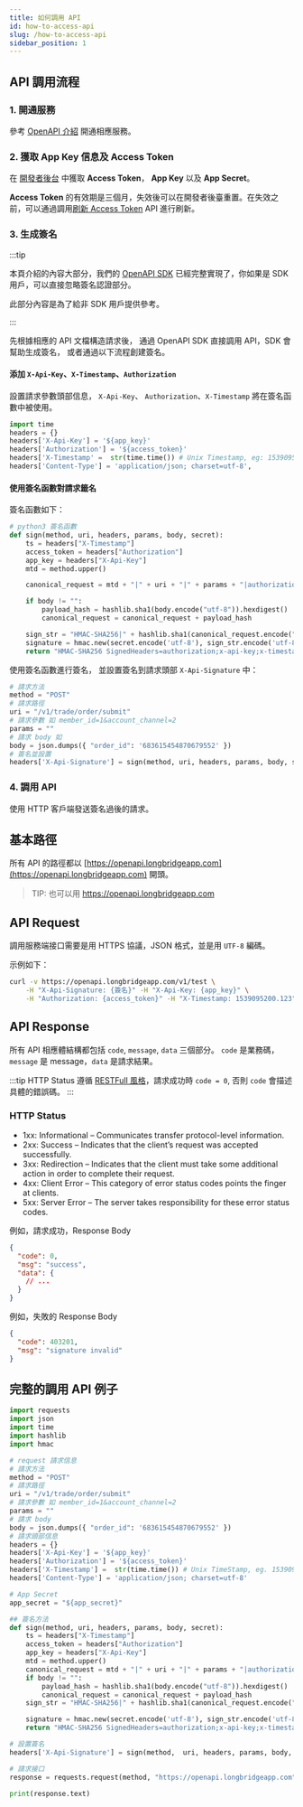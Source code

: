 ```yaml
---
title: 如何調用 API
id: how-to-access-api
slug: /how-to-access-api
sidebar_position: 1
---
```


## API 調用流程

### 1. 開通服務

參考 [OpenAPI 介紹](../docs/#如何開通) 開通相應服務。

### 2. 獲取 App Key 信息及 Access Token

在 [開發者後台](https://open.longbridgeapp.com/account) 中獲取 **Access Token**， **App Key** 以及 **App Secret**。

**Access Token** 的有效期是三個月，失效後可以在開發者後臺重置。在失效之前，可以通過調用[刷新 Access Token](./refresh-token-api) API 進行刷新。

### 3. 生成簽名

:::tip

本頁介紹的內容大部分，我們的 [OpenAPI SDK](/sdk) 已經完整實現了，你如果是 SDK 用戶，可以直接忽略簽名認證部分。

此部分內容是為了給非 SDK 用戶提供參考。

:::

先根據相應的 API 文檔構造請求後， 通過 OpenAPI SDK 直接調用 API，SDK 會幫助生成簽名， 或者通過以下流程創建簽名。

#### 添加 `X-Api-Key`、`X-Timestamp`、`Authorization`

設置請求參數頭部信息， `X-Api-Key`、 `Authorization`、`X-Timestamp` 將在簽名函數中被使用。

```python
import time
headers = {}
headers['X-Api-Key'] = '${app_key}'
headers['Authorization'] = '${access_token}'
headers['X-Timestamp' =  str(time.time()) # Unix Timestamp, eg: 1539095200.123
headers['Content-Type'] = 'application/json; charset=utf-8',
```

#### 使用簽名函數對請求籤名

簽名函數如下：

```py
# python3 簽名函數
def sign(method, uri, headers, params, body, secret):
    ts = headers["X-Timestamp"]
    access_token = headers["Authorization"]
    app_key = headers["X-Api-Key"]
    mtd = method.upper()

    canonical_request = mtd + "|" + uri + "|" + params + "|authorization:" + access_token + "\nx-api-key:" + app_key + "\nx-timestamp:" + ts + "\n|authorization;x-api-key;x-timestamp|"

    if body != "":
        payload_hash = hashlib.sha1(body.encode("utf-8")).hexdigest()
        canonical_request = canonical_request + payload_hash

    sign_str = "HMAC-SHA256|" + hashlib.sha1(canonical_request.encode("utf-8")).hexdigest()
    signature = hmac.new(secret.encode('utf-8'), sign_str.encode('utf-8'), digestmod=hashlib.sha256).hexdigest()
    return "HMAC-SHA256 SignedHeaders=authorization;x-api-key;x-timestamp, Signature=" + signature

```

使用簽名函數進行簽名， 並設置簽名到請求頭部 `X-Api-Signature` 中：

```py
# 請求方法
method = "POST"
# 請求路徑
uri = "/v1/trade/order/submit"
# 請求參數 如 member_id=1&account_channel=2
params = ""
# 請求 body 如
body = json.dumps({ "order_id": '683615454870679552' })
# 簽名並設置
headers['X-Api-Signature'] = sign(method, uri, headers, params, body, secret)

```

### 4. 調用 API

使用 HTTP 客戶端發送簽名過後的請求。

## 基本路徑

所有 API 的路徑都以 [https://openapi.longbridgeapp.com](https://openapi.longbridgeapp.com) 開頭。

> TIP: 也可以用 https://openapi.longbridgeapp.com

## API Request

調用服務端接口需要是用 HTTPS 協議，JSON 格式，並是用 `UTF-8` 編碼。

示例如下：

```bash
curl -v https://openapi.longbridgeapp.com/v1/test \
    -H "X-Api-Signature: {簽名}" -H "X-Api-Key: {app_key}" \
    -H "Authorization: {access_token}" -H "X-Timestamp: 1539095200.123"
```

## API Response

所有 API 相應體結構都包括 `code`, `message`, `data` 三個部分。 `code` 是業務碼，`message` 是 message，`data` 是請求結果。

:::tip
HTTP Status 遵循 [RESTFull 風格](https://restfulapi.net/http-status-codes)，請求成功時 `code = 0`, 否則 `code` 會描述具體的錯誤碼。
:::

### HTTP Status

- 1xx: Informational – Communicates transfer protocol-level information.
- 2xx: Success – Indicates that the client’s request was accepted successfully.
- 3xx: Redirection – Indicates that the client must take some additional action in order to complete their request.
- 4xx: Client Error – This category of error status codes points the finger at clients.
- 5xx: Server Error – The server takes responsibility for these error status codes.

例如，請求成功，Response Body

```json
{
  "code": 0,
  "msg": "success",
  "data": {
    // ...
  }
}
```

例如，失敗的 Response Body

```json
{
  "code": 403201,
  "msg": "signature invalid"
}
```

## 完整的調用 API 例子

```py
import requests
import json
import time
import hashlib
import hmac

# request 請求信息
# 請求方法
method = "POST"
# 請求路徑
uri = "/v1/trade/order/submit"
# 請求參數 如 member_id=1&account_channel=2
params = ""
# 請求 body
body = json.dumps({ "order_id": '683615454870679552' })
# 請求頭部信息
headers = {}
headers['X-Api-Key'] = '${app_key}'
headers['Authorization'] = '${access_token}'
headers['X-Timestamp'] =  str(time.time()) # Unix TimeStamp, eg. 1539095200.123
headers['Content-Type'] = 'application/json; charset=utf-8'

# App Secret
app_secret = "${app_secret}"

## 簽名方法
def sign(method, uri, headers, params, body, secret):
    ts = headers["X-Timestamp"]
    access_token = headers["Authorization"]
    app_key = headers["X-Api-Key"]
    mtd = method.upper()
    canonical_request = mtd + "|" + uri + "|" + params + "|authorization:" + access_token + "\nx-api-key:" + app_key + "\nx-timestamp:" + ts + "\n|authorization;x-api-key;x-timestamp|"
    if body != "":
        payload_hash = hashlib.sha1(body.encode("utf-8")).hexdigest()
        canonical_request = canonical_request + payload_hash
    sign_str = "HMAC-SHA256|" + hashlib.sha1(canonical_request.encode("utf-8")).hexdigest()

    signature = hmac.new(secret.encode('utf-8'), sign_str.encode('utf-8'), digestmod=hashlib.sha256).hexdigest()
    return "HMAC-SHA256 SignedHeaders=authorization;x-api-key;x-timestamp, Signature=" + signature

# 設置簽名
headers['X-Api-Signature'] = sign(method,  uri, headers, params, body, app_secret)

# 請求接口
response = requests.request(method, "https://openapi.longbridgeapp.com" + uri + '?' + params, headers=headers, data=body)

print(response.text)

```
